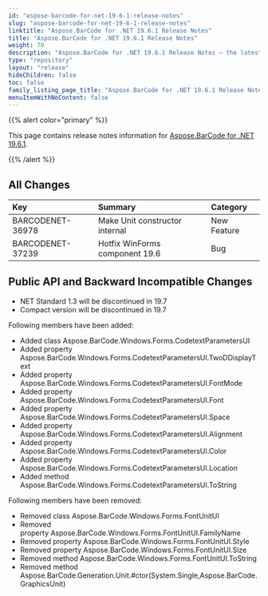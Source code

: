 ```yaml
---
id: "aspose-barcode-for-net-19-6-1-release-notes"
slug: "aspose-barcode-for-net-19-6-1-release-notes"
linktitle: "Aspose.BarCode for .NET 19.6.1 Release Notes"
title: "Aspose.BarCode for .NET 19.6.1 Release Notes"
weight: 70
description: "Aspose.BarCode for .NET 19.6.1 Release Notes – the latest updates and fixes."
type: "repository"
layout: "release"
hideChildren: false
toc: false
family_listing_page_title: "Aspose.BarCode for .NET 19.6.1 Release Notes"
menuItemWithNoContent: false
---
```


{{% alert color="primary" %}} 

This page contains release notes information for [Aspose.BarCode for .NET 19.6.1](https://releases.aspose.com/barcode/net/new-releases/aspose.barcode-for-.net-19.6.1/).

{{% /alert %}} 
## **All Changes**

|**Key**|**Summary**|**Category**|
| :- | :- | :- |
|BARCODENET-36978|Make Unit constructor internal|New Feature|
|BARCODENET-37239|Hotfix WinForms component 19.6|Bug|
## **Public API and Backward Incompatible Changes**
- NET Standard 1.3 will be discontinued in 19.7
- Compact version will be discontinued in 19.7

Following members have been added:

- Added class Aspose.BarCode.Windows.Forms.CodetextParametersUI</I>
- Added property Aspose.BarCode.Windows.Forms.CodetextParametersUI.TwoDDisplayText
- Added property Aspose.BarCode.Windows.Forms.CodetextParametersUI.FontMode
- Added property Aspose.BarCode.Windows.Forms.CodetextParametersUI.Font
- Added property Aspose.BarCode.Windows.Forms.CodetextParametersUI.Space
- Added property Aspose.BarCode.Windows.Forms.CodetextParametersUI.Alignment
- Added property Aspose.BarCode.Windows.Forms.CodetextParametersUI.Color
- Added property Aspose.BarCode.Windows.Forms.CodetextParametersUI.Location
- Added method Aspose.BarCode.Windows.Forms.CodetextParametersUI.ToString

Following members have been removed:

- Removed class Aspose.BarCode.Windows.Forms.FontUnitUI
- Removed property Aspose.BarCode.Windows.Forms.FontUnitUI.FamilyName
- Removed property Aspose.BarCode.Windows.Forms.FontUnitUI.Style
- Removed property Aspose.BarCode.Windows.Forms.FontUnitUI.Size
- Removed method Aspose.BarCode.Windows.Forms.FontUnitUI.ToString
- Removed method Aspose.BarCode.Generation.Unit.#ctor(System.Single,Aspose.BarCode.GraphicsUnit)
